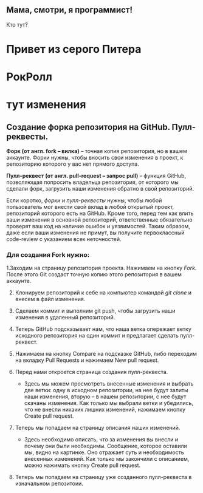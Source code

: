 ## Мама, смотри, я программист!

Кто тут?
# Привет из серого Питера #
# РокРолл #

# тут изменения #

## Создание форка репозитория на GitHub. Пулл-реквесты.

**Форк (от англ. fork – вилка)** – точная копия репозитория, но в вашем аккаунте. Форки нужны, чтобы вносить свои изменения в проект, к репозиторию которого у вас нет прямого доступа. 

**Пулл-реквест (от англ. pull-request – запрос pull)** – функция GitHub, позволяющая попросить владельца репозитория, от которого мы сделали форк, загрузить наши изменения обратно в свой репозиторий. 

Если коротко, *форки* и *пулл-реквесты* нужны, чтобы любой пользователь мог внести свой вклад в любой открытый проект, репозиторий которого есть на GitHub. Кроме того, перед тем как влить ваши изменения в основной репозиторий, ответственные обязательно проверят ваш код на наличие ошибок и уязвимостей. Таким образом, даже если ваши изменения не примут, вы получите первоклассный code-review с указанием всех неточностей.

### Для создания **Fork** нужно:

 1.Заходим на страницу репозитория проекта. Нажимаем на кнопку *Fork*. После этого Git создаст точную копию этого репозитория в вашем аккаунте. 

2. Клонируем репозиторий к себе на компьютер командой *git clone* и внесем в файл изменения.

3.  Сделаем коммит и выполним git push, чтобы загрузить наши изменения в удаленный репозиторий.

4. Теперь GitHub подсказывает нам, что наша ветка опережает ветку исходного репозитория на один коммит и предлагает сделать пулл-реквест. 

5. Нажимаем на кнопку Compare на подсказке GitHub, либо переходим на вкладку Pull Requests и нажимаем New pull request. 

6. Перед нами откроется страница создания пулл-реквеста. 
    * Здесь мы можем просмотреть внесенные изменения и выбрать две ветки: одну в исходном репозитории, на нее будут залиты наши изменения, вторую – в нашем репозитории, с нее будут скачаны изменения. Как только мы выбрали ветки и убедились, что не внесли никаких лишних изменений, нажимаем кнопку Create pull request.

7. Теперь мы попадаем на страницу описания наших изменений.
    * Здесь необходимо описать, что за изменения вы внесли и почему они были необходимы. Сообщение, которое оставили мы, видно на картинке. Оно отражает суть и необходимость внесенных изменений. Как только мы закончили с описанием, можно нажимать кнопку Create pull request.

8. Теперь мы попадаем на страницу уже созданного пулл-реквеста в изначальном репозитоии.
